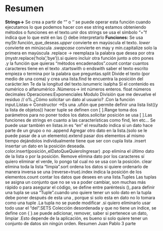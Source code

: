 # Resumen
**Strings->** Se crea a partir de “” o ‘’ se puede operar esta función cuando ejecutamos lo que podemos hacer con ese string estamos obteniendo métodos o funciones en el texto.unir dos strings se usa el símbolo “+”f indica que lo que esté en las {} debe interpretarlo 
**Funciones:** Se usa myStr.función_que_deseas.*upper* convierte en mayúscula el texto. *lower* convierte en minúscula .*swapcase* convierte en may y min.capitalize solo la primera en mayúscula .replace -> reemplaza la palabra que desea por otra (mystr.replace(‘hola’,’bye’)).si quiero incluir otra función junto a otro pones .y la función que quieras “métodos encadenados”.count contar cuantos caracteres tiene en el texto .startswith o endswith saber el texto escrito empieza o termina por la palabra que preguntas.split Divide el texto (por medio de una coma) y crea una lista.find te encuentra la posición del carácter.len Te da la longitud del texto.isnumeric isalpha Si el contenido es numérico o alfanumérico .Números-> int  números enteros.                    float números decimales 
Operaciones:Exponenciales Modulo División que me devuelve el residuo // o%.¿Cómo solicitar un dato al usuario? .Con la función input.Listas-> Constructor ->Es una .ufión que permite definir una lista list((y la lista de objetos)) hacer tuple se definen con [ ].Range toma dos parámetros para no poner todos los datos.solicitar posición se usa [ ].Las funciones de strings en cuanto a las características como find, len etc… Se puede usar también en listas.in es “en” el resultado indica si un dato hace parte de un grupo o no .append Agregar otro dato en la lista.(solo se le puede pasar de a un elemento).extend pasar dos elementos al mismo tiempo dejándolos individualmente tiene que ser con cupla lista .insert insertar un dato en la posición deseada. color.insert(posición_elDatoQueQuieroIngresar) .pop elimina el último dato de la lista o por la posición. Remove elimina dato por los caracteres sí quiero eliminar el verde, lo pongo tal cual no se usa con la posición. clear elimina toda la lista “limpia”.sort ordena los datos si quiere ordenarlo de manera inversa se una (reverse=true).index indica la posición de los elementos.count contar los datos que desees en una lista.Tuples Las tuplas se asigna un conjunto que no se va a poder cambiar, son muchas más rápido o para asegurar el código, se define entre paréntesis (),.para definir una tupla se usa “Tuple”.cuando uno quiere tener un solo dato en la tupla debe poner después de esta una , porque si solo esta en dato no lo tomara como una tuple .La tupla no se puede modificar .si quiero eliminarlo usar todo usar el “del”.SETS Colección desordenada y que no tiene un índice, se define con { }.se puede adicionar, remover, saber si pertenece un dato, limpiar .Esto depende de la aplicación, es bueno si solo quiere tener un conjunto de datos sin ningún orden.
Resumen Juan Pablo 3 parte
